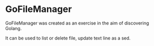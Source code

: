 # GoFileManager

GoFileManager was created as an exercise in the aim of discovering Golang.

It can be used to list or delete file, update text line as a sed.
